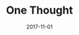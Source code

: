 ---
title: One Thought
description: One Thought is a simple focus timer running for 25 minutes. You can enter your current task and a reward.
date: 2017-11-01

platforms:
 - desktop
 - mobile

sourceUrl: https://github.com/marcoklein/onethought
urls:
- url: https://onethought.kleinprojects.com
  text: Open App
  icon: far fa-hourglass
---